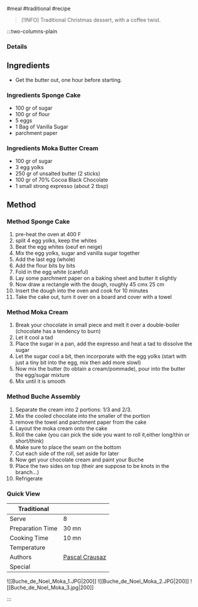 #meal #traditional #recipe

> [!INFO]
> Traditional Christmas dessert, with a coffee twist.

:::two-columns-plain

### Details
## Ingredients

- Get the butter out, one hour before starting.

### Ingredients Sponge Cake

- 100 gr of sugar
- 100 gr of flour
- 5 eggs
- 1 Bag of Vanilla Sugar
- parchment paper

### Ingredients Moka Butter Cream

- 100 gr of sugar
- 3 egg yolks
- 250 gr of unsalted butter (2 sticks)
- 100 gr of 70% Cocoa Black Chocolate
- 1 small strong expresso (about 2 tbsp)


## Method

### Method Sponge Cake

1. pre-heat the oven at 400 F
2. split 4 egg yolks, keep the whites
3. Beat the egg whites (oeuf en neige)
4. Mix the egg yolks, sugar and vanilla sugar together
5. Add the last egg (whole)
6. Add the flour bits by bits
7. Fold in the egg white (careful)
8. Lay some parchment paper on a baking sheet and butter it slightly
9. Now draw a rectangle with the dough, roughly 45 cmx 25 cm
10. Insert the dough into the oven and cook for 10 minutes
11. Take the cake out, turn it over on a board and cover with a towel

### Method Moka Cream

1. Break your chocolate in small piece and melt it over a double-boiler (chocolate has a tendency to burn)
2. Let it cool a tad
3. Place the sugar in a pan, add the expresso and heat a tad to dissolve the sugar
4. Let the sugar cool a bit, then incorporate with the egg yolks (start with just a tiny bit into the egg, mix then add more slowl)
5. Now mix the butter (to obtain a cream/pommade), pour into the butter the egg/sugar mixture
6. Mix until it is smooth

### Method Buche Assembly

1. Separate the cream into 2 portions: 1/3 and 2/3.
2. Mix the cooled chocolate into the smaller of the portion
3. remove the towel and parchment paper from the cake
4. Layout the moka cream onto the cake
5. Roll the cake (you can pick the side you want to roll it,either long/thin or short/think)
6. Make sure to place the seam on the bottom
7. Cut each side of the roll, set aside for later
8. Now get your chocolate cream and paint your Buche
9. Place the two sides on top (their are suppose to be knots in the branch...)
10. Refrigerate

  






### Quick View
| Traditional      |                                                |
| ---------------- | ---------------------------------------------- |
| Serve            | 8                                              |
| Preparation Time | 30 mn                                          |
| Cooking Time     | 10 mn                                          |
| Temperature      |                                                |
| Authors          | [Pascal Crausaz](mailto:pascal@askpascal.com)  |
| Special          |                                                |

![[Buche_de_Noel_Moka_1.JPG|200]]
![[Buche_de_Noel_Moka_2.JPG|200]]
![[Buche_de_Noel_Moka_3.jpg|200]]

:::

